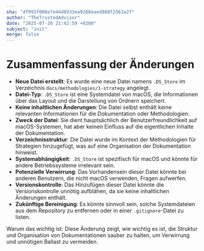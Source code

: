```yaml
---
sha: "df993f006e7e44d8933ea9268eaed980f2563a2f"
author: "TheTrustedAdvisor"
date: "2025-07-20 21:42:59 +0200"
subject: "init"
merge: false
---
```


# Zusammenfassung der Änderungen

- **Neue Datei erstellt**: Es wurde eine neue Datei namens `.DS_Store` im Verzeichnis `docs/methodologies/1-strategy` angelegt.
- **Datei-Typ**: `.DS_Store` ist eine Systemdatei von macOS, die Informationen über das Layout und die Darstellung von Ordnern speichert.
- **Keine inhaltlichen Änderungen**: Die Datei selbst enthält keine relevanten Informationen für die Dokumentation oder Methodologien.
- **Zweck der Datei**: Sie dient hauptsächlich der Benutzerfreundlichkeit auf macOS-Systemen, hat aber keinen Einfluss auf die eigentlichen Inhalte der Dokumentation.
- **Verzeichnisstruktur**: Die Datei wurde im Kontext der Methodologien für Strategien hinzugefügt, was auf eine Organisation der Dokumentation hinweist.
- **Systemabhängigkeit**: `.DS_Store` ist spezifisch für macOS und könnte für andere Betriebssysteme irrelevant sein.
- **Potenzielle Verwirrung**: Das Vorhandensein dieser Datei könnte bei anderen Benutzern, die nicht macOS verwenden, Fragen aufwerfen.
- **Versionskontrolle**: Das Hinzufügen dieser Datei könnte die Versionskontrolle unnötig aufblähen, da sie keine inhaltlichen Änderungen enthält.
- **Zukünftige Bereinigung**: Es könnte sinnvoll sein, solche Systemdateien aus dem Repository zu entfernen oder in einer `.gitignore`-Datei zu listen.

Warum das wichtig ist: Diese Änderung zeigt, wie wichtig es ist, die Struktur und Organisation von Dokumentationen sauber zu halten, um Verwirrung und unnötigen Ballast zu vermeiden.

